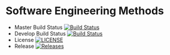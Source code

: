 # Software Engineering Methods

- Master Build Status [![Build Status](https://travis-ci.com/funzamilia/SEMethods.svg?branch=main)](https://travis-ci.com/funzamilia/SEMethods)
- Develop Build Status [![Build Status](https://travis-ci.com/funzamilia/SEMethods.svg?branch=main)](https://travis-ci.com/funzamilia/SEMethods)
- License [![LICENSE](https://img.shields.io/github/license/funzamilia/SEMethods.svg?style=flat-square)](https://github.com/funzamilia/SEMethods/blob/master/LICENSE)
- Release [![Releases](https://img.shields.io/github/release/funzamilia/SEMethods/all.svg?style=flat-square)](https://github.com/funzamilia/SEMethods/releases)
